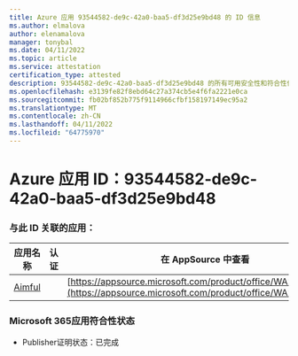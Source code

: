 ```yaml
---
title: Azure 应用 93544582-de9c-42a0-baa5-df3d25e9bd48 的 ID 信息
ms.author: elmalova
author: elenamalova
manager: tonybal
ms.date: 04/11/2022
ms.topic: article
ms.service: attestation
certification_type: attested
description: 93544582-de9c-42a0-baa5-df3d25e9bd48 的所有可用安全性和符合性信息。
ms.openlocfilehash: e3139fe82f8ebd64c27a374cb5e4f6fa2221e0ca
ms.sourcegitcommit: fb02bf852b775f9114966cfbf158197149ec95a2
ms.translationtype: MT
ms.contentlocale: zh-CN
ms.lasthandoff: 04/11/2022
ms.locfileid: "64775970"
---
```

# <a name="azure-app-id-93544582-de9c-42a0-baa5-df3d25e9bd48"></a>Azure 应用 ID：93544582-de9c-42a0-baa5-df3d25e9bd48


### <a name="apps-associated-with-this-id"></a>与此 ID 关联的应用：
| **应用名称** | **认证** | **在 AppSource 中查看** |
|--------------|---------------|-----------------------|
| [Aimful](../forward/WA200003698.md) |  | [https://appsource.microsoft.com/product/office/WA200003698](https://appsource.microsoft.com/product/office/WA200003698) |

### <a name="microsoft-365-app-compliance-status"></a>Microsoft 365应用符合性状态
- Publisher证明状态：已完成
